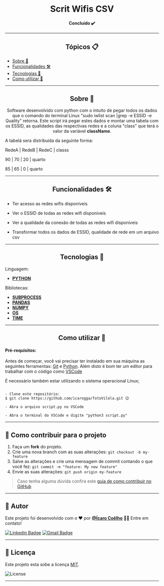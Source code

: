 <h1 align="center">Scrit Wifis CSV</h1>

<h4 align="center"> 
	Concluído ✔️
</h4>

---

   <h2 align="center">Tópicos 📋</h2>

   <p>
   
   - [Sobre 📖](#sobre-)
   - [Funcionalidades 🛠️](#funcionalidades-%EF%B8%8F)
   - [Tecnologias 📲](#tecnologias-)
   - [Como utilizar 🤔](#como-utilizar-)

   </p>

---
<h2 align="center">Sobre 📖</h2>
   
<p align="center">
  Software desenvolvido com python com o intuito de pegar todos os dados que o comando do terminal Linux "sudo iwlist scan |grep -e ESSID -e Quality" retorna. Este script irá
  pegar estes dados e montar uma tabela com os ESSID, as qualidades das respectivas redes e a coluna "class" que terá o valor da variável <strong>className</strong>.
  
  A tabelá sera distribuída da seguinte forma:
  
   RedeA | RedeB | RedeC | classs

 90    |  70   |  20   | quarto

 85    |  65   |  0    | quarto
</p>

---

<h2 align="center">Funcionalidades 🛠️</h2>

   <p>

- Ter acesso as redes wifis disponíveis
- Ver o ESSID de todas as redes wifi disponíveis
- Ver a qualidade da conexão de todas as redes wifi disponíveis
- Transformar todos os dados de ESSID, qualidade de rede em um arquivo csv

   </p>

---

<h2 align="center">Tecnologias 📲</h2>

   <p>

Linguagem: 
-   **[PYTHON](https://www.python.org)**
   
Bibliotecas: 
-   **[SUBPROCESS](https://docs.python.org/3/library/subprocess.html)**
-   **[PANDAS](https://pandas.pydata.org)**
-   **[NUMPY](https://numpy.org)**
-   **[OS](https://docs.python.org/3/library/os.html)**
-   **[TIME](https://docs.python.org/3/library/time.html)**

   </p>

---

<h2 align="center">Como utilizar 🤔</h2>

  <h4>Pré-requisitos:</h4>
  
  <p>
   
   Antes de começar, você vai precisar ter instalado em sua máquina as seguintes ferramentas:
   [Git](https://git-scm.com) e [Python](https://www.python.org/downloads/). 
   Além disto é bom ter um editor para trabalhar com o código como [VSCode](https://code.visualstudio.com/)
   
   É necessário também estar utilizando o sistema operacional Linux;
   
  </p>
  
   ```
   
   - Clone este repositório:
   $ git clone https://github.com/icarogga/fotoVilela.git 😉
   
   - Abra o arquivo script.py no VSCode

   - Abra o terminal do VSCode e digite "python3 script.py" 
   
   ```

---

## 💪 Como contribuir para o projeto

1. Faça um **fork** do projeto.
2. Crie uma nova branch com as suas alterações: `git checkout -b my-feature`
3. Salve as alterações e crie uma mensagem de commit contando o que você fez: `git commit -m "feature: My new feature"`
4. Envie as suas alterações: `git push origin my-feature`
> Caso tenha alguma dúvida confira este [guia de como contribuir no GitHub](./CONTRIBUTING.md)

---

   ## 🦸 Autor

   Este projeto foi desenvolvido com o ❤️ por **[@Ícaro Coêlho](https://github.com/icarogga?tab=following)** 👋🏽 Entre em contato!
   
   [![Linkedin Badge](https://img.shields.io/badge/-Ícaro-blue?style=flat-square&logo=Linkedin&logoColor=white&link=https://www.linkedin.com/in/ícaro-coelho-3a5b60206/)](https://www.linkedin.com/in/ícaro-coelho-3a5b60206/) 
[![Gmail Badge](https://img.shields.io/badge/-icarogga@gmail.com-c14438?style=flat-square&logo=Gmail&logoColor=white&link=mailto:icarogga@gmail.com)](mailto:icarogga@gmail.com)

---

## 📝 Licença

Este projeto esta sobe a licença [MIT](./LICENSE).

<img alt="License" src="https://img.shields.io/badge/license-MIT-brightgreen">

---


